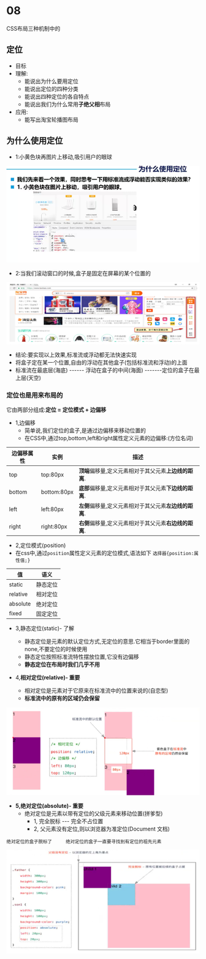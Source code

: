 # 08
CSS布局三种机制中的
## 定位
+ 目标
+ 理解:
    + 能说出为什么要用定位
    + 能说出定位的四种分类
    + 能说出四种定位的各自特点
    + 能说出我们为什么常用**子绝父相**布局
+ 应用:
    + 能写出淘宝轮播图布局

## 为什么使用定位
+ 1:小黄色块再图片上移动,吸引用户的眼球

![](../img/%E5%AE%9A%E4%BD%8D.png)

+ 2:当我们滚动窗口的时候,盒子是固定在屏幕的某个位置的

![](../img/%E5%AE%9A%E4%BD%8D1.png)

+ 结论:要实现以上效果,标准流或浮动都无法快速实现
+ 将盒子定在某一个位置,自由的浮动在其他盒子(包括标准流和浮动)的上面
+ 标准流在最底层(海底) ------ 浮动在盒子的中间(海面) -------定位的盒子在最上层(天空)

### 定位也是用来布局的
它由两部分组成:**定位 = 定位模式 + 边偏移**
+ 1,边偏移 
    + 简单说,我们定位的盒子,是通过边偏移来移动位置的
    + 在CSS中,通过top,bottom,left和right属性定义元素的边偏移:(方位名词)

|边偏移属性|实例|描述|
|-|-|-|
|top|top:80px|**顶端**偏移量,定义元素相对于其父元素**上边线的距离**.|
|bottom|bottom:80px|**底部**偏移量,定义元素相对于其父元素**下边线的距离**.|
|left|left:80px|**左侧**偏移量,定义元素相对于其父元素**左边线的距离**.|
|right|right:80px|**右侧**偏移量,定义元素相对于其父元素**右边线的距离**.|

+ 2,定位模式(position)
+ 在css中,通过`position`属性定义元素的定位模式,语法如下
    `选择器{position:属性值;}`

|值|语义|
|-|-|
|static|静态定位
|relative|相对定位
|absolute|绝对定位
|fixed|固定定位

+ 3,静态定位(static)- 了解
    + 静态定位是元素的默认定位方式,无定位的意思.它相当于border里面的none,不要定位的时候使用
    + 静态定位按照标准流特性摆放位置,它没有边偏移
    + **静态定位在布局时我们几乎不用**

+ 4,**相对定位(relative)- 重要**
    + 相对定位是元素对于它原来在标准流中的位置来说的(自恋型)
    + **标准流中的原有的区域仍会保留**

![](../img/%E7%9B%B8%E5%AF%B9%E5%AE%9A%E4%BD%8D.png)

+ **5,绝对定位(absolute)- 重要**
    + 绝对定位是元素以带有定位的父级元素来移动位置(拼爹型)
        + 1, 完全脱标 --- 完全不占位置
        + 2, 父元素没有定位,则以浏览器为准定位(Document 文档)

` 绝对定位的盒子脱标了    
绝对定位的盒子一直要寻找到有定位的祖先元素  `

![](../img/%E7%BB%9D%E5%AF%B9%E5%AE%9A%E4%BD%8D.png)